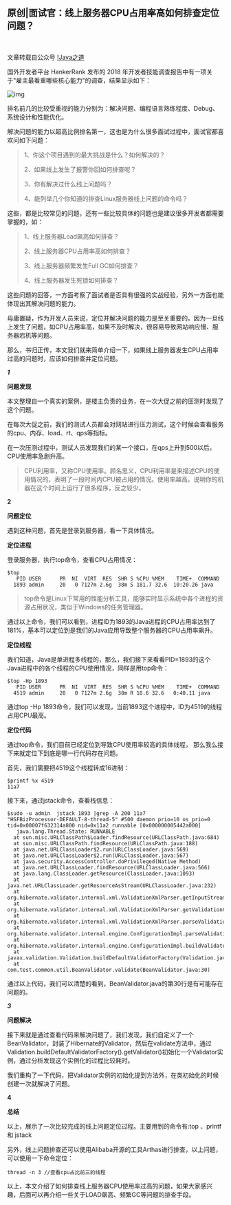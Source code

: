 ## 原创|面试官：线上服务器CPU占用率高如何排查定位问题？                       

​                                 

文章转载自公众号 [!Java之道](http://wx.qlogo.cn/mmhead/Q3auHgzwzM6b3m0KWUfDb4zE5wia9fiaCUbvVRP5maNGzCKtfI3BIyGg/0)                                       

国外开发者平台 HankerRank 发布的 2018 年开发者技能调查报告中有一项关于"雇主最看重哪些核心能力"的调查，结果显示如下：



![img](https://mmbiz.qpic.cn/mmbiz_jpg/1Fk759B8md7fPl60GhTkicVV5IMdW4HwZ5TwTFPQqHHIiaMcXIVqZxyzMTJLuDNhy32jawr4CPp7QzreZJNDLxIQ/640?wx_fmt=jpeg&wxfrom=5&wx_lazy=1&wx_co=1)

排名前几的比较受重视的能力分别为：解决问题、编程语言熟练程度、Debug、系统设计和性能优化。

解决问题的能力以超高比例排名第一，这也是为什么很多面试过程中，面试官都喜欢问如下问题：

> 1、你这个项目遇到的最大挑战是什么？如何解决的？ 
>
> 2、如果线上发生了报警你回如何排查呢？ 
>
> 3、你有解决过什么线上问题吗？ 
>
> 4、能列举几个你知道的排查Linux服务器线上问题的命令吗？

这些，都是比较常见的问题，还有一些比较具体的问题也是建议很多开发者都需要掌握的，如：

> 1、线上服务器Load飙高如何排查？ 
>
> 2、线上服务器CPU占用率高如何排查？ 
>
> 3、线上服务器频繁发生Full GC如何排查？ 
>
> 4、线上服务器发生死锁如何排查？

这些问题的回答，一方面考察了面试者是否具有很强的实战经验，另外一方面也能体现出其解决问题的能力。

毋庸置疑，作为开发人员来说，定位并解决问题的能力是至关重要的。因为一旦线上发生了问题，如CPU占用率高，如果不及时解决，很容易导致网站响应慢、服务器宕机等问题。

那么，书归正传，本文我们就来简单介绍一下，如果线上服务器发生CPU占用率过高的问题时，应该如何排查并定位问题。

***1***



**问题发现**

本文整理自一个真实的案例，是楼主负责的业务，在一次大促之前的压测时发现了这个问题。

在每次大促之前，我们的测试人员都会对网站进行压力测试，这个时候会查看服务的cpu、内存、load、rt、qps等指标。

在一次压测过程中，测试人员发现我们的某一个接口，在qps上升到500以后，CPU使用率急剧升高。

> CPU利用率，又称CPU使用率。顾名思义，CPU利用率是来描述CPU的使用情况的，表明了一段时间内CPU被占用的情况。使用率越高，说明你的机器在这个时间上运行了很多程序，反之较少。

**2**



**问题定位**

遇到这种问题，首先是登录到服务器，看一下具体情况。

**定位进程**

登录服务器，执行top命令，查看CPU占用情况：

```
$top
   PID USER      PR  NI  VIRT  RES  SHR S %CPU %MEM    TIME+  COMMAND
  1893 admin     20   0 7127m 2.6g  38m S 181.7 32.6  10:20.26 java
```

> top命令是Linux下常用的性能分析工具，能够实时显示系统中各个进程的资源占用状况，类似于Windows的任务管理器。

通过以上命令，我们可以看到，进程ID为1893的Java进程的CPU占用率达到了181%，基本可以定位到是我们的Java应用导致整个服务器的CPU占用率飙升。

**定位线程**

我们知道，Java是单进程多线程的，那么，我们接下来看看PID=1893的这个Java进程中的各个线程的CPU使用情况，同样是用top命令：

```
$top -Hp 1893
   PID USER      PR  NI  VIRT  RES  SHR S %CPU %MEM    TIME+  COMMAND
  4519 admin     20   0 7127m 2.6g  38m R 18.6 32.6   0:40.11 java
```

通过top -Hp 1893命令，我们可以发现，当前1893这个进程中，ID为4519的线程占用CPU最高。

**定位代码**

通过top命令，我们目前已经定位到导致CPU使用率较高的具体线程， 那么我么接下来就定位下到底是哪一行代码存在问题。

首先，我们需要把4519这个线程转成16进制：

```
$printf %x 4519
11a7
```

接下来，通过jstack命令，查看栈信息：

```
$sudo -u admin  jstack 1893 |grep -A 200 11a7
"HSFBizProcessor-DEFAULT-8-thread-5" #500 daemon prio=10 os_prio=0 tid=0x00007f632314a800 nid=0x11a2 runnable [0x000000005442a000]
   java.lang.Thread.State: RUNNABLE
  at sun.misc.URLClassPath$Loader.findResource(URLClassPath.java:684)
  at sun.misc.URLClassPath.findResource(URLClassPath.java:188)
  at java.net.URLClassLoader$2.run(URLClassLoader.java:569)
  at java.net.URLClassLoader$2.run(URLClassLoader.java:567)
  at java.security.AccessController.doPrivileged(Native Method)
  at java.net.URLClassLoader.findResource(URLClassLoader.java:566)
  at java.lang.ClassLoader.getResource(ClassLoader.java:1093)
  at java.net.URLClassLoader.getResourceAsStream(URLClassLoader.java:232)
  at org.hibernate.validator.internal.xml.ValidationXmlParser.getInputStreamForPath(ValidationXmlParser.java:248)
  at org.hibernate.validator.internal.xml.ValidationXmlParser.getValidationConfig(ValidationXmlParser.java:191)
  at org.hibernate.validator.internal.xml.ValidationXmlParser.parseValidationXml(ValidationXmlParser.java:65)
  at org.hibernate.validator.internal.engine.ConfigurationImpl.parseValidationXml(ConfigurationImpl.java:287)
  at org.hibernate.validator.internal.engine.ConfigurationImpl.buildValidatorFactory(ConfigurationImpl.java:174)
  at javax.validation.Validation.buildDefaultValidatorFactory(Validation.java:111)
  at com.test.common.util.BeanValidator.validate(BeanValidator.java:30)
```

通过以上代码，我们可以清楚的看到，BeanValidator.java的第30行是有可能存在问题的。

***3***



**问题解决**

接下来就是通过查看代码来解决问题了，我们发现，我们自定义了一个BeanValidator，封装了Hibernate的Validator，然后在validate方法中，通过Validation.buildDefaultValidatorFactory().getValidator()初始化一个Validator实例，通过分析发现这个实例化的过程比较耗时。

我们重构了一下代码，把Validator实例的初始化提到方法外，在类初始化的时候创建一次就解决了问题。

**4**



**总结**

以上，展示了一次比较完成的线上问题定位过程。主要用到的命令有:top 、printf 和 jstack

另外，线上问题排查还可以使用Alibaba开源的工具Arthas进行排查，以上问题，可以使用一下命令定位：

```
thread -n 3 //查看cpu占比前三的线程
```

以上，本文介绍了如何排查线上服务器CPU使用率过高的问题，如果大家感兴趣，后面可以再介绍一些关于LOAD飙高、频繁GC等问题的排查手段。